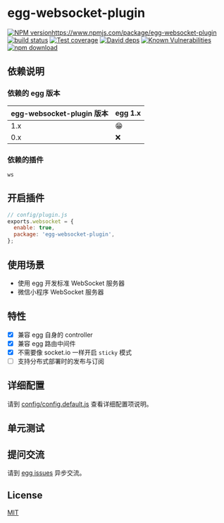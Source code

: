 # egg-websocket-plugin

[![NPM version][npm-image]][npm-url]https://www.npmjs.com/package/egg-websocket-plugin
[![build status][travis-image]][travis-url]
[![Test coverage][codecov-image]][codecov-url]
[![David deps][david-image]][david-url]
[![Known Vulnerabilities][snyk-image]][snyk-url]
[![npm download][download-image]][download-url]

[npm-image]: https://img.shields.io/npm/v/egg-websocket-plugin.svg?style=flat-square
[npm-url]: https://npmjs.org/package/egg-websocket-plugin
[travis-image]: https://img.shields.io/travis/eggjs/egg-websocket-plugin.svg?style=flat-square
[travis-url]: https://travis-ci.org/eggjs/egg-websocket-plugin
[codecov-image]: https://img.shields.io/codecov/c/github/eggjs/egg-websocket-plugin.svg?style=flat-square
[codecov-url]: https://codecov.io/github/eggjs/egg-websocket-plugin?branch=master
[david-image]: https://img.shields.io/david/eggjs/egg-websocket-plugin.svg?style=flat-square
[david-url]: https://david-dm.org/eggjs/egg-websocket-plugin
[snyk-image]: https://snyk.io/test/npm/egg-websocket-plugin/badge.svg?style=flat-square
[snyk-url]: https://snyk.io/test/npm/egg-websocket-plugin
[download-image]: https://img.shields.io/npm/dm/egg-websocket-plugin.svg?style=flat-square
[download-url]: https://npmjs.org/package/egg-websocket-plugin

<!--
Description here.
-->

## 依赖说明

### 依赖的 egg 版本

egg-websocket-plugin 版本 | egg 1.x
--- | ---
1.x | 😁
0.x | ❌

### 依赖的插件
`ws`

## 开启插件

```js
// config/plugin.js
exports.websocket = {
  enable: true,
  package: 'egg-websocket-plugin',
};
```

## 使用场景

- 使用 egg 开发标准 WebSocket 服务器
- 微信小程序 WebSocket 服务器

## 特性

- [x] 兼容 egg 自身的 controller
- [x] 兼容 egg 路由中间件
- [x] 不需要像 socket.io 一样开启 `sticky` 模式
- [ ] 支持分布式部署时的发布与订阅

## 详细配置

请到 [config/config.default.js](config/config.default.js) 查看详细配置项说明。

## 单元测试

<!-- 描述如何在单元测试中使用此插件，例如 schedule 如何触发。无则省略。-->

## 提问交流

请到 [egg issues](https://github.com/eggjs/egg/issues) 异步交流。

## License

[MIT](LICENSE)